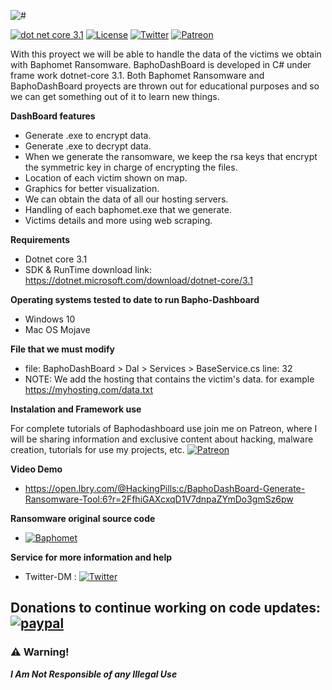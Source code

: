 ![#](https://i.imgur.com/HjgaPAZ.jpg)


[![dot net core 3.1](https://img.shields.io/badge/dotnet%20core-3.1-blue)](https://dotnet.microsoft.com/download/dotnet-core/3.1) 
[![License](https://img.shields.io/badge/License-MIT-lightgrey)](https://github.com/Sh4rk0-666/BaphoDashBoard/blob/master/LICENSE)
[![Twitter](https://img.shields.io/badge/Twitter-%40Chungo__0-%231da1f2)](https://twitter.com/Chungo_0/)
[![Patreon](https://img.shields.io/badge/HackingPills-Patreon-critical)](https://www.patreon.com/HackingPills)

With this proyect we will be able to handle the data of the victims we obtain with Baphomet Ransomware.
BaphoDashBoard is developed in C# under frame work dotnet-core 3.1. Both Baphomet Ransomware and BaphoDashBoard proyects are
thrown out for educational purposes and so we can get something out of it to learn new things.

**DashBoard features**

* Generate .exe to encrypt data.
* Generate .exe to decrypt data.
* When we generate the ransomware, we keep the rsa keys that encrypt the symmetric key in charge of encrypting the files.
* Location of each victim shown on map.
* Graphics for better visualization.
* We can obtain the data of all our hosting servers.
* Handling of each baphomet.exe that we generate.
* Victims details and more using web scraping.


**Requirements**

* Dotnet core 3.1
* SDK & RunTime download link: https://dotnet.microsoft.com/download/dotnet-core/3.1

**Operating systems tested to date to run Bapho-Dashboard**

* Windows 10
* Mac OS Mojave

**File that we must modify**

* file: BaphoDashBoard > Dal > Services > BaseService.cs line: 32
* NOTE: We add the hosting that contains the victim's data. for example https://myhosting.com/data.txt

**Instalation and Framework use**

For complete tutorials of Baphodashboard use join me on Patreon, where I will be sharing information and exclusive content about hacking, malware creation, tutorials for use my projects, etc. [![Patreon](https://img.shields.io/badge/HackingPills-Patreon-critical)](https://www.patreon.com/HackingPills)

**Video Demo**
* https://open.lbry.com/@HackingPills:c/BaphoDashBoard-Generate-Ransomware-Tool:6?r=2FfhiGAXcxqD1V7dnpaZYmDo3gmSz6pw

**Ransomware original source code**
* [![Baphomet](https://img.shields.io/badge/Baphomet-Ransomware)](https://github.com/Sh4rk0-666/Baphomet)


**Service for more information and help**
* Twitter-DM : [![Twitter](https://img.shields.io/badge/Twitter-%40Chungo__0-%231da1f2)](https://twitter.com/Chungo_0/)


## Donations to continue working on code updates: [![paypal](https://www.paypalobjects.com/en_US/i/btn/btn_donateCC_LG.gif)](https://paypal.me/Sh4rk0)


### :warning: Warning!

***I Am Not Responsible of any Illegal Use***
